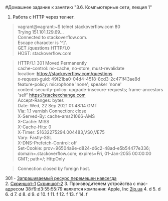 #Домашнее задание к занятию "3.6. Компьютерные сети, лекция 1"
1. Работа c HTTP через телнет. 
>vagrant@vagrant:\~$ telnet stackoverflow.com 80<br>
Trying 151.101.129.69...<br>
Connected to stackoverflow.com.<br>
Escape character is '^]'.<br>
GET /questions HTTP/1.0<br>
HOST: stackoverflow.com<br>

>HTTP/1.1 301 Moved Permanently<br>
cache-control: no-cache, no-store, must-revalidate<br>
location: https://stackoverflow.com/questions <br>
x-request-guid: 49f21ba0-04d4-4518-8cd3-2c471f43ae8d<br>
feature-policy: microphone 'none'; speaker 'none'<br>
content-security-policy: upgrade-insecure-requests; frame-ancestors 'self' https://stackexchange.com <br>
Accept-Ranges: bytes<br>
Date: Wed, 22 Sep 2021 01:48:14 GMT<br>
Via: 1.1 varnish
Connection: close<br>
X-Served-By: cache-ams21066-AMS<br>
X-Cache: MISS<br>
X-Cache-Hits: 0<br>
X-Timer: S1632275294.004483,VS0,VE75<br>
Vary: Fastly-SSL<br>
X-DNS-Prefetch-Control: off<br>
Set-Cookie: prov=96504a9e-d824-d6c2-48ad-e5b54477e336; domain=.stackoverflow.com; expires=Fri, 01-Jan-2055 00:00:00 GMT; path=/; HttpOnly<br>

>Connection closed by foreign host.
 
301 - [Запрашиваемый ресурс перемещен навсегда](https://http.cat/301) <br> 
2. [Скриншот-1](2.1.responce.png) [Скриншот-2](2.2.sort-by-time.png)
3. Производителем устройства с mac-адресом 38:f9:d3:55:55:79 является компания: Apple, Inc [2ip.ua](https://2ip.ua/ru/services/information-service/mac-find)
4. d
5. d
6. d
7. d
8. d
9. d
10. f
11. f
12. f
13. f
14. f
